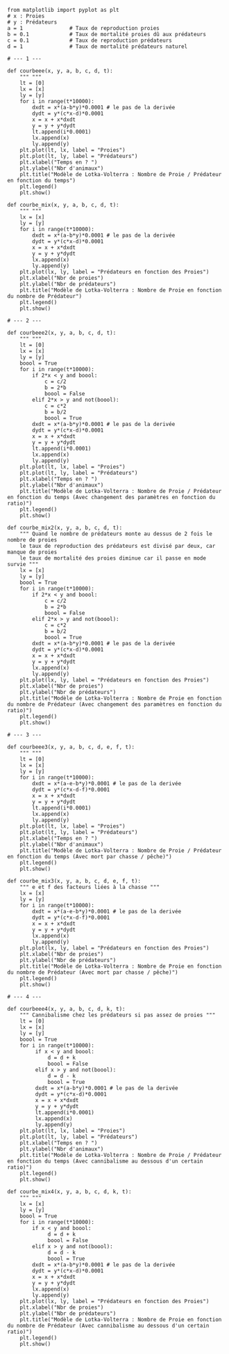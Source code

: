     from matplotlib import pyplot as plt
    # x : Proies
    # y : Prédateurs
    a = 1               # Taux de reproduction proies
    b = 0.1             # Taux de mortalité proies dû aux prédateurs
    c = 0.1             # Taux de reproduction prédateurs
    d = 1               # Taux de mortalité prédateurs naturel

    # --- 1 ---

    def courbeee(x, y, a, b, c, d, t):
        """ """
        lt = [0]
        lx = [x]
        ly = [y]
        for i in range(t*10000):
            dxdt = x*(a-b*y)*0.0001 # le pas de la derivée
            dydt = y*(c*x-d)*0.0001
            x = x + x*dxdt
            y = y + y*dydt
            lt.append(i*0.0001)
            lx.append(x)
            ly.append(y)
        plt.plot(lt, lx, label = "Proies")
        plt.plot(lt, ly, label = "Prédateurs")
        plt.xlabel("Temps en ? ")
        plt.ylabel("Nbr d'animaux")
        plt.title("Modèle de Lotka-Volterra : Nombre de Proie / Prédateur en fonction du temps")
        plt.legend()
        plt.show()
    
    def courbe_mix(x, y, a, b, c, d, t):
        """ """
        lx = [x]
        ly = [y]
        for i in range(t*10000):
            dxdt = x*(a-b*y)*0.0001 # le pas de la derivée
            dydt = y*(c*x-d)*0.0001
            x = x + x*dxdt
            y = y + y*dydt
            lx.append(x)
            ly.append(y)
        plt.plot(lx, ly, label = "Prédateurs en fonction des Proies")
        plt.xlabel("Nbr de proies")
        plt.ylabel("Nbr de prédateurs")
        plt.title("Modèle de Lotka-Volterra : Nombre de Proie en fonction du nombre de Prédateur")
        plt.legend()
        plt.show()

    # --- 2 ---

    def courbeee2(x, y, a, b, c, d, t):
        """ """
        lt = [0]
        lx = [x]
        ly = [y]
        boool = True
        for i in range(t*10000):
            if 2*x < y and boool:
                c = c/2
                b = 2*b
                boool = False
            elif 2*x > y and not(boool):
                c = c*2
                b = b/2
                boool = True
            dxdt = x*(a-b*y)*0.0001 # le pas de la derivée
            dydt = y*(c*x-d)*0.0001
            x = x + x*dxdt
            y = y + y*dydt
            lt.append(i*0.0001)
            lx.append(x)
            ly.append(y)
        plt.plot(lt, lx, label = "Proies")
        plt.plot(lt, ly, label = "Prédateurs")
        plt.xlabel("Temps en ? ")
        plt.ylabel("Nbr d'animaux")
        plt.title("Modèle de Lotka-Volterra : Nombre de Proie / Prédateur en fonction du temps (Avec changement des paramètres en fonction du ratio)")
        plt.legend()
        plt.show()
    
    def courbe_mix2(x, y, a, b, c, d, t):
        """ Quand le nombre de prédateurs monte au dessus de 2 fois le nombre de proies
        le taux de reproduction des prédateurs est divisé par deux, car manque de proies
        le taux de mortalité des proies diminue car il passe en mode survie """
        lx = [x]
        ly = [y]
        boool = True
        for i in range(t*10000):
            if 2*x < y and boool:
                c = c/2
                b = 2*b
                boool = False
            elif 2*x > y and not(boool):
                c = c*2
                b = b/2
                boool = True
            dxdt = x*(a-b*y)*0.0001 # le pas de la derivée
            dydt = y*(c*x-d)*0.0001
            x = x + x*dxdt
            y = y + y*dydt
            lx.append(x)
            ly.append(y)
        plt.plot(lx, ly, label = "Prédateurs en fonction des Proies")
        plt.xlabel("Nbr de proies")
        plt.ylabel("Nbr de prédateurs")
        plt.title("Modèle de Lotka-Volterra : Nombre de Proie en fonction du nombre de Prédateur (Avec changement des paramètres en fonction du ratio)")
        plt.legend()
        plt.show()
    
    # --- 3 ---

    def courbeee3(x, y, a, b, c, d, e, f, t):
        """ """
        lt = [0]
        lx = [x]
        ly = [y]
        for i in range(t*10000):
            dxdt = x*(a-e-b*y)*0.0001 # le pas de la derivée
            dydt = y*(c*x-d-f)*0.0001
            x = x + x*dxdt
            y = y + y*dydt
            lt.append(i*0.0001)
            lx.append(x)
            ly.append(y)
        plt.plot(lt, lx, label = "Proies")
        plt.plot(lt, ly, label = "Prédateurs")
        plt.xlabel("Temps en ? ")
        plt.ylabel("Nbr d'animaux")
        plt.title("Modèle de Lotka-Volterra : Nombre de Proie / Prédateur en fonction du temps (Avec mort par chasse / pêche)")
        plt.legend()
        plt.show()
    
    def courbe_mix3(x, y, a, b, c, d, e, f, t):
        """ e et f des facteurs liées à la chasse """
        lx = [x]
        ly = [y]
        for i in range(t*10000):
            dxdt = x*(a-e-b*y)*0.0001 # le pas de la derivée
            dydt = y*(c*x-d-f)*0.0001
            x = x + x*dxdt
            y = y + y*dydt
            lx.append(x)
            ly.append(y)
        plt.plot(lx, ly, label = "Prédateurs en fonction des Proies")
        plt.xlabel("Nbr de proies")
        plt.ylabel("Nbr de prédateurs")
        plt.title("Modèle de Lotka-Volterra : Nombre de Proie en fonction du nombre de Prédateur (Avec mort par chasse / pêche)")
        plt.legend()
        plt.show()
    
    # --- 4 ---

    def courbeee4(x, y, a, b, c, d, k, t):
        """ Cannibalisme chez les prédateurs si pas assez de proies """
        lt = [0]
        lx = [x]
        ly = [y]
        boool = True
        for i in range(t*10000):
             if x < y and boool:
                 d = d + k
                 boool = False
             elif x > y and not(boool):
                 d = d - k
                 boool = True
             dxdt = x*(a-b*y)*0.0001 # le pas de la derivée
             dydt = y*(c*x-d)*0.0001
             x = x + x*dxdt
             y = y + y*dydt
             lt.append(i*0.0001)
             lx.append(x)
             ly.append(y)
        plt.plot(lt, lx, label = "Proies")
        plt.plot(lt, ly, label = "Prédateurs")
        plt.xlabel("Temps en ? ")
        plt.ylabel("Nbr d'animaux")
        plt.title("Modèle de Lotka-Volterra : Nombre de Proie / Prédateur en fonction du temps (Avec cannibalisme au dessous d'un certain ratio)")
        plt.legend()
        plt.show()
    
    def courbe_mix4(x, y, a, b, c, d, k, t):
        """ """
        lx = [x]
        ly = [y]
        boool = True
        for i in range(t*10000):
            if x < y and boool:
                 d = d + k
                 boool = False
            elif x > y and not(boool):
                 d = d - k 
                 boool = True
            dxdt = x*(a-b*y)*0.0001 # le pas de la derivée
            dydt = y*(c*x-d)*0.0001
            x = x + x*dxdt
            y = y + y*dydt
            lx.append(x)
            ly.append(y)
        plt.plot(lx, ly, label = "Prédateurs en fonction des Proies")
        plt.xlabel("Nbr de proies")
        plt.ylabel("Nbr de prédateurs")
        plt.title("Modèle de Lotka-Volterra : Nombre de Proie en fonction du nombre de Prédateur (Avec cannibalisme au dessous d'un certain ratio)")
        plt.legend()
        plt.show()
